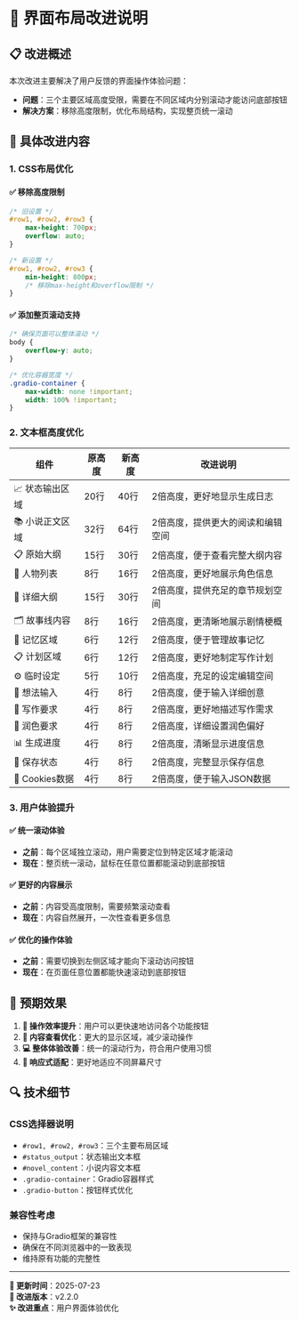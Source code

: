 # 🎨 界面布局改进说明

## 📋 改进概述

本次改进主要解决了用户反馈的界面操作体验问题：
- **问题**：三个主要区域高度受限，需要在不同区域内分别滚动才能访问底部按钮
- **解决方案**：移除高度限制，优化布局结构，实现整页统一滚动

## 🔧 具体改进内容

### 1. CSS布局优化

#### ✅ 移除高度限制
```css
/* 旧设置 */
#row1, #row2, #row3 {
    max-height: 700px;
    overflow: auto;
}

/* 新设置 */
#row1, #row2, #row3 {
    min-height: 800px;
    /* 移除max-height和overflow限制 */
}
```

#### ✅ 添加整页滚动支持
```css
/* 确保页面可以整体滚动 */
body {
    overflow-y: auto;
}

/* 优化容器宽度 */
.gradio-container {
    max-width: none !important;
    width: 100% !important;
}
```

### 2. 文本框高度优化

| 组件 | 原高度 | 新高度 | 改进说明 |
|------|--------|--------|----------|
| 📈 状态输出区域 | 20行 | 40行 | 2倍高度，更好地显示生成日志 |
| 📚 小说正文区域 | 32行 | 64行 | 2倍高度，提供更大的阅读和编辑空间 |
| 📋 原始大纲 | 15行 | 30行 | 2倍高度，便于查看完整大纲内容 |
| 👥 人物列表 | 8行 | 16行 | 2倍高度，更好地展示角色信息 |
| 📖 详细大纲 | 15行 | 30行 | 2倍高度，提供充足的章节规划空间 |
| 🗂️ 故事线内容 | 8行 | 16行 | 2倍高度，更清晰地展示剧情梗概 |
| 🧠 记忆区域 | 6行 | 12行 | 2倍高度，便于管理故事记忆 |
| 📋 计划区域 | 6行 | 12行 | 2倍高度，更好地制定写作计划 |
| ⚙️ 临时设定 | 5行 | 10行 | 2倍高度，充足的设定编辑空间 |
| 💭 想法输入 | 4行 | 8行 | 2倍高度，便于输入详细创意 |
| 📝 写作要求 | 4行 | 8行 | 2倍高度，更好地描述写作需求 |
| 🎨 润色要求 | 4行 | 8行 | 2倍高度，详细设置润色偏好 |
| 📊 生成进度 | 4行 | 8行 | 2倍高度，清晰显示进度信息 |
| 💾 保存状态 | 4行 | 8行 | 2倍高度，完整显示保存信息 |
| 🍪 Cookies数据 | 4行 | 8行 | 2倍高度，便于输入JSON数据 |

### 3. 用户体验提升

#### ✅ 统一滚动体验
- **之前**：每个区域独立滚动，用户需要定位到特定区域才能滚动
- **现在**：整页统一滚动，鼠标在任意位置都能滚动到底部按钮

#### ✅ 更好的内容展示
- **之前**：内容受高度限制，需要频繁滚动查看
- **现在**：内容自然展开，一次性查看更多信息

#### ✅ 优化的操作体验
- **之前**：需要切换到左侧区域才能向下滚动访问按钮
- **现在**：在页面任意位置都能快速滚动到底部按钮

## 🎯 预期效果

1. **🚀 操作效率提升**：用户可以更快速地访问各个功能按钮
2. **👀 内容查看优化**：更大的显示区域，减少滚动操作
3. **💻 整体体验改善**：统一的滚动行为，符合用户使用习惯
4. **📱 响应式适配**：更好地适应不同屏幕尺寸

## 🔍 技术细节

### CSS选择器说明
- `#row1, #row2, #row3`：三个主要布局区域
- `#status_output`：状态输出文本框
- `#novel_content`：小说内容文本框
- `.gradio-container`：Gradio容器样式
- `.gradio-button`：按钮样式优化

### 兼容性考虑
- 保持与Gradio框架的兼容性
- 确保在不同浏览器中的一致表现
- 维持原有功能的完整性

---

**📅 更新时间**：2025-07-23  
**🎨 改进版本**：v2.2.0  
**✨ 改进重点**：用户界面体验优化 